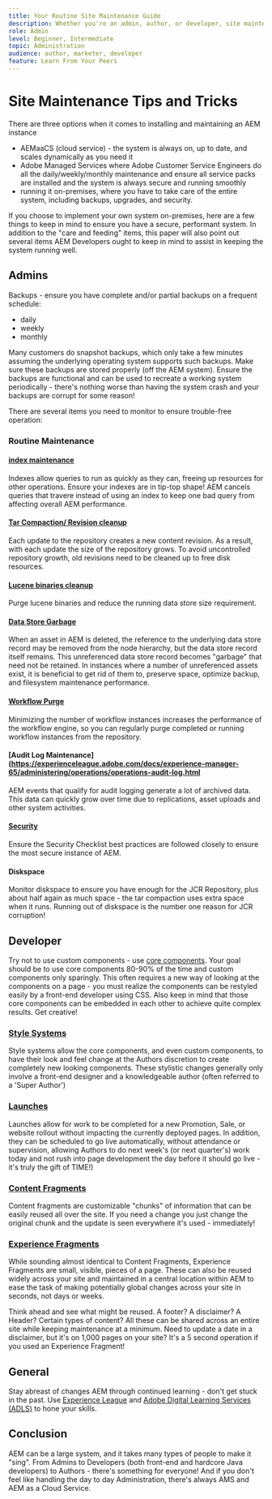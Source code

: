 ```yaml
---
title: Your Routine Site Maintenance Guide
description: Whether you're an admin, author, or developer, site maintenance touches every aspect of your AEM Sites instance. Use this guide to ensure your strategy is set up for success.
role: Admin
level: Beginner, Intermediate
topic: Administration
audience: author, marketer, developer
feature: Learn From Your Peers
---
```

# Site Maintenance Tips and Tricks

There are three options when it comes to installing and maintaining an AEM instance 

* AEMaaCS (cloud service) - the system is always on, up to date, and scales dynamically as you need it
* Adobe Managed Services where Adobe Customer Service Engineers do all the daily/weekly/monthly maintenance and ensure all service packs are installed and the system is always secure and running smoothly
* running it on-premises, where you have to take care of the entire system, including backups, upgrades, and security.

If you choose to implement your own system on-premises, here are a few things to keep in mind to ensure you have a secure, performant system. In addition to the "care and feeding" items, this paper will also point out several items AEM Developers ought to keep in mind to assist in keeping the system running well.

## Admins

Backups - ensure you have complete and/or partial backups on a frequent schedule:

* daily
* weekly
* monthly

Many customers do snapshot backups, which only take a few minutes assuming the underlying operating system supports such backups. Make sure these backups are stored properly (off the AEM system). Ensure the backups are functional and can be used to recreate a working system periodically - there's nothing worse than having the system crash and your backups are corrupt for some reason!

There are several items you need to monitor to ensure trouble-free operation:

### Routine Maintenance

#### [index maintenance](https://experienceleague.adobe.com/docs/experience-manager-65/deploying/practices/best-practices-for-queries-and-indexing.html?lang=en)

Indexes allow queries to run as quickly as they can, freeing up resources for other operations. Ensure your indexes are in tip-top shape! AEM cancels queries that travere instead of using an index to keep one bad query from affecting overall AEM performance.

#### [Tar Compaction/ Revision cleanup](https://experienceleague.adobe.com/docs/experience-manager-65/deploying/deploying/revision-cleanup.html?lang=en)

Each update to the repository creates a new content revision. As a result, with each update the size of the repository grows. To avoid uncontrolled repository growth, old revisions need to be cleaned up to free disk resources.

#### [Lucene binaries cleanup](https://experienceleague.adobe.com/docs/experience-manager-65/administering/operations/operations-dashboard.html#automated-maintenance-tasks)

Purge lucene binaries and reduce the running data store size requirement.

#### [Data Store Garbage](https://experienceleague.adobe.com/docs/experience-manager-65/administering/operations/data-store-garbage-collection.html)

When an asset in AEM is deleted, the reference to the underlying data store record may be removed from the node hierarchy, but the data store record itself remains. This unreferenced data store record becomes "garbage" that need not be retained. In instances where a number of unreferenced assets exist, it is beneficial to get rid of them to, preserve space, optimize backup, and filesystem maintenance performance.

#### [Workflow Purge](https://experienceleague.adobe.com/docs/experience-manager-65/administering/operations/workflows-administering.html)

Minimizing the number of workflow instances increases the performance of the workflow engine, so you can regularly purge completed or running workflow instances from the repository.

#### [Audit Log Maintenance](https://experienceleague.adobe.com/docs/experience-manager-65/administering/operations/operations-audit-log.html

AEM events that qualify for audit logging generate a lot of archived data. This data can quickly grow over time due to replications, asset uploads and other system activities.

#### [Security](https://experienceleague.adobe.com/docs/experience-manager-65/administering/security/security-checklist.html?lang=en)

Ensure the Security Checklist best practices are followed closely to ensure the most secure instance of AEM.

#### Diskspace

Monitor diskspace to ensure you have enough for the JCR Repository, plus about half again as much space - the tar compaction uses extra space when it runs. Running out of diskspace is the number one reason for JCR corruption!

## Developer

Try not to use custom components - use [core components](https://www.aemcomponents.dev/). Your goal should be to use core components 80-90% of the time and custom components only sparingly. This often requires a new way of looking at the components on a page - you must realize the components can be restyled easily by a front-end developer using CSS. Also keep in mind that those core components can be embedded in each other to achieve quite complex results. Get creative!

### [Style Systems](https://experienceleague.adobe.com/docs/experience-manager-65/authoring/siteandpage/style-system.html?lang=en)

Style systems allow the core components, and even custom components, to have their look and feel change at the Authors discretion to create completely new looking components. These stylistic changes generally only involve a front-end designer and a knowledgeable author (often referred to a 'Super Author')

### [Launches](https://experienceleague.adobe.com/docs/experience-manager-cloud-service/content/sites/authoring/launches/overview.html?lang=en) 

Launches allow for work to be completed for a new Promotion, Sale, or website rollout without impacting the currently deployed pages. In addition, they can be scheduled to go live automatically, without attendance or supervision, allowing Authors to do next week's (or next quarter's) work today and not rush into page development the day before it should go live - it's truly the gift of TIME!)

### [Content Fragments](https://experienceleague.adobe.com/docs/experience-manager-65/assets/fragments/content-fragments.html)

Content fragments are customizable "chunks" of information that can be easily reused all over the site. If you need a change you just change the original chunk and the update is seen everywhere it's used - immediately!

### [Experience Fragments](https://experienceleague.adobe.com/docs/experience-manager-learn/sites/experience-fragments/experience-fragments-feature-video-use.html?lang=en)

While sounding almost identical to Content Fragments, Experience Fragments are small, visible, pieces of a page. These can also be reused widely across your site and maintained in a central location within AEM to ease the task of making potentially global changes across your site in seconds, not days or weeks.

Think ahead and see what might be reused. A footer? A disclaimer? A Header? Certain types of content? All these can be shared across an entire site while keeping maintenance at a minimum. Need to update a date in a disclaimer, but it's on 1,000 pages on your site? It's a 5 second operation if you used an Experience Fragment!

## General

Stay abreast of changes AEM through continued learning - don't get stuck in the past. Use [Experience League](https://experienceleague.adobe.com/docs/experience-manager-learn/sites/overview.html?lang=en) and [Adobe Digital Learning Services (ADLS)](https://learning.adobe.com/) to hone your skills.

## Conclusion

AEM can be a large system, and it takes many types of people to make it "sing". From Admins to Developers (both front-end and hardcore Java developers) to Authors - there's something for everyone! And if you don't feel like handling the day to day Administration, there's always AMS and AEM as a Cloud Service.
